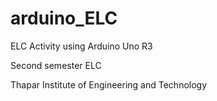 # arduino_ELC
ELC Activity using Arduino Uno R3

Second semester ELC


Thapar Institute of Engineering and Technology
